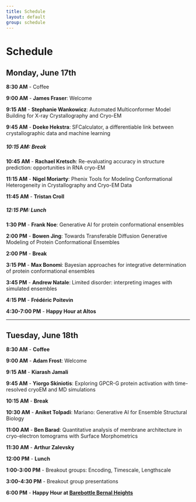 ```yaml
---
title: Schedule  
layout: default  
group: schedule  
---
```


# Schedule

## Monday, June 17th

**8:30 AM** - Coffee

**9:00 AM** - **James Fraser**: Welcome

**9:15 AM** - **Stephanie Wankowicz**: Automated Multiconformer Model Building for X-ray Crystallography and Cryo-EM

**9:45 AM** - **Doeke Hekstra**: SFCalculator, a differentiable link between crystallographic data and machine learning

##### 10:15 AM: Break

**10:45 AM** - **Rachael Kretsch**: Re-evaluating accuracy in structure prediction: opportunities in RNA cryo-EM

**11:15 AM** - **Nigel Moriarty**: Phenix Tools for Modeling Conformational Heterogeneity in Crystallography and Cryo-EM Data

**11:45 AM** - **Tristan Croll**

##### 12:15 PM: Lunch

**1:30 PM** - **Frank Noe**: Generative AI for protein conformational ensembles

**2:00 PM** - **Bowen Jing**: Towards Transferable Diffusion Generative Modeling of Protein Conformational Ensembles

**2:00 PM** - **Break**

**3:15 PM** - **Max Bonomi**: Bayesian approaches for integrative determination of protein conformational ensembles

**3:45 PM** - **Andrew Natale**: Limited disorder: interpreting images with simulated ensembles

**4:15 PM** - **Frédéric Poitevin**

**4:30-7:00 PM** - **Happy Hour at Altos**

---

## Tuesday, June 18th

**8:30 AM** - **Coffee**

**9:00 AM** - **Adam Frost**: Welcome

**9:15 AM** - **Kiarash Jamali**

**9:45 AM** - **Yiorgo Skiniotis**: Exploring GPCR-G protein activation with time-resolved cryoEM and MD simulations

**10:15 AM** - **Break**

**10:30 AM** - **Aniket Tolpadi**: Mariano: Generative AI for Ensemble Structural Biology

**11:00 AM** - **Ben Barad**: Quantitative analysis of membrane architecture in cryo-electron tomograms with Surface Morphometrics

**11:30 AM** - **Arthur Zalevsky**

**12:00 PM** - **Lunch**

**1:00-3:00 PM** - Breakout groups: Encoding, Timescale, Lengthscale

**3:00-4:30 PM** - Breakout group presentations

**6:00 PM** - **Happy Hour at [Barebottle Bernal Heights](https://www.barebottle.com/bernal-heights-brewery-taproom)**

